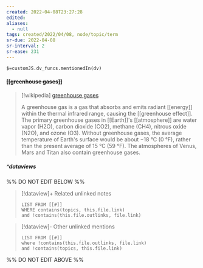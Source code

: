 ```yaml
---
created: 2022-04-08T23:27:28 
edited: 
aliases:
  - null
tags: created/2022/04/08, node/topic/term
sr-due: 2022-04-08
sr-interval: 2
sr-ease: 231
---
```

`$=customJS.dv_funcs.mentionedIn(dv)`

#### <s class="topic-title">[[greenhouse gases]]</s>

> [!wikipedia] [greenhouse gases](https://en.wikipedia.org/wiki/Greenhouse%20gas)
> 
> A greenhouse gas is a gas that absorbs and emits radiant [[energy]] within the thermal infrared range, causing the [[greenhouse effect]]. The primary greenhouse gases in [[Earth]]'s [[atmosphere]] are water vapor (H2O), carbon dioxide (CO2), methane (CH4), nitrous oxide (N2O), and ozone (O3). Without greenhouse gases, the average temperature of Earth's surface would be about −18 °C (0 °F), rather than the present average of 15 °C (59 °F). The atmospheres of Venus, Mars and Titan also contain greenhouse gases.
> 


##### ^dataviews

%% DO NOT EDIT BELOW %%
> [!dataview]+ Related unlinked notes
> ```dataview
> LIST FROM [[#]]
> WHERE contains(topics, this.file.link)
> and !contains(this.file.outlinks, file.link)
> ```
 
> [!dataview]- Other unlinked mentions
> ```dataview
> LIST FROM [[#]]
> where !contains(this.file.outlinks, file.link)
> and !contains(topics, this.file.link)
> ```

%% DO NOT EDIT ABOVE %%
